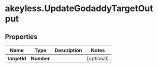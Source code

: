 # akeyless.UpdateGodaddyTargetOutput

## Properties

Name | Type | Description | Notes
------------ | ------------- | ------------- | -------------
**targetId** | **Number** |  | [optional] 


